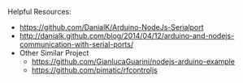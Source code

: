 Helpful Resources:
  - https://github.com/DanialK/Arduino-NodeJs-Serialport
  - http://danialk.github.com/blog/2014/04/12/arduino-and-nodejs-communication-with-serial-ports/
  - Other Similar Project
    * https://github.com/GianlucaGuarini/nodejs-arduino-example
    * https://github.com/pimatic/rfcontroljs
